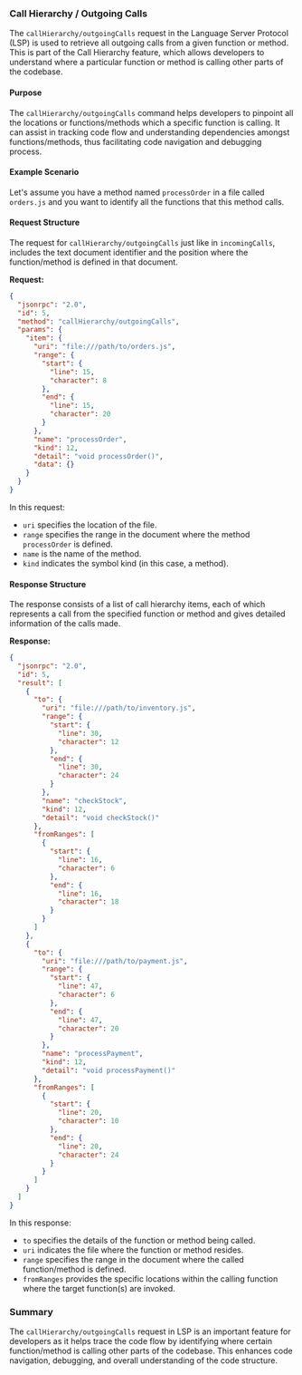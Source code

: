 ### Call Hierarchy / Outgoing Calls

The `callHierarchy/outgoingCalls` request in the Language Server Protocol (LSP) is used to retrieve all outgoing calls from a given function or method. This is part of the Call Hierarchy feature, which allows developers to understand where a particular function or method is calling other parts of the codebase.

#### Purpose

The `callHierarchy/outgoingCalls` command helps developers to pinpoint all the locations or functions/methods which a specific function is calling. It can assist in tracking code flow and understanding dependencies amongst functions/methods, thus facilitating code navigation and debugging process.

#### Example Scenario

Let's assume you have a method named `processOrder` in a file called `orders.js` and you want to identify all the functions that this method calls.

#### Request Structure

The request for `callHierarchy/outgoingCalls` just like in `incomingCalls`, includes the text document identifier and the position where the function/method is defined in that document.

**Request:**

```json
{
  "jsonrpc": "2.0",
  "id": 5,
  "method": "callHierarchy/outgoingCalls",
  "params": {
    "item": {
      "uri": "file:///path/to/orders.js",
      "range": {
        "start": {
          "line": 15,
          "character": 8
        },
        "end": {
          "line": 15,
          "character": 20
        }
      },
      "name": "processOrder",
      "kind": 12,
      "detail": "void processOrder()",
      "data": {}
    }
  }
}
```

In this request:
- `uri` specifies the location of the file.
- `range` specifies the range in the document where the method `processOrder` is defined.
- `name` is the name of the method.
- `kind` indicates the symbol kind (in this case, a method).

#### Response Structure

The response consists of a list of call hierarchy items, each of which represents a call from the specified function or method and gives detailed information of the calls made.

**Response:**

```json
{
  "jsonrpc": "2.0",
  "id": 5,
  "result": [
    {
      "to": {
        "uri": "file:///path/to/inventory.js",
        "range": {
          "start": {
            "line": 30,
            "character": 12
          },
          "end": {
            "line": 30,
            "character": 24
          }
        },
        "name": "checkStock",
        "kind": 12,
        "detail": "void checkStock()"
      },
      "fromRanges": [
        {
          "start": {
            "line": 16,
            "character": 6
          },
          "end": {
            "line": 16,
            "character": 18
          }
        }
      ]
    },
    {
      "to": {
        "uri": "file:///path/to/payment.js",
        "range": {
          "start": {
            "line": 47,
            "character": 6
          },
          "end": {
            "line": 47,
            "character": 20
          }
        },
        "name": "processPayment",
        "kind": 12,
        "detail": "void processPayment()"
      },
      "fromRanges": [
        {
          "start": {
            "line": 20,
            "character": 10
          },
          "end": {
            "line": 20,
            "character": 24
          }
        }
      ]
    }
  ]
}
```

In this response:
- `to` specifies the details of the function or method being called.
- `uri` indicates the file where the function or method resides.
- `range` specifies the range in the document where the called function/method is defined.
- `fromRanges` provides the specific locations within the calling function where the target function(s) are invoked.

### Summary

The `callHierarchy/outgoingCalls` request in LSP is an important feature for developers as it helps trace the code flow by identifying where certain function/method is calling other parts of the codebase. This enhances code navigation, debugging, and overall understanding of the code structure.
